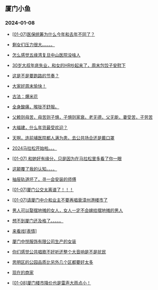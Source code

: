 ## 厦门小鱼 
### 2024-01-08

+ [[01-07]医保统筹为什么今年和去年不同了？](http://bbs.xmfish.com/read-htm-tid-18131781.html)

+ [剩女们压力很大。。。。。](http://bbs.xmfish.com/read-htm-tid-18131837.html)

+ [怎么感觉五缘湾复旦中山医院没啥人](http://bbs.xmfish.com/read-htm-tid-18131786.html)

+ [30岁大叔年底失业，和女的HR吵起来了，周末包饺子安慰下](http://bbs.xmfish.com/read-htm-tid-18131810.html)

+ [这是不是要跑路的节奏？](http://bbs.xmfish.com/read-htm-tid-18131886.html)

+ [大家好周末愉快！](http://bbs.xmfish.com/read-htm-tid-18131732.html)

+ [古法：爆米花](http://bbs.xmfish.com/read-htm-tid-18131764.html)

+ [全身酸痛，喉咙不舒服。](http://bbs.xmfish.com/read-htm-tid-18131803.html)

+ [父赖则母苦，母苦则子惧，子惧则家衰。老无德，父无能，妻受苦，子劳苦](http://bbs.xmfish.com/read-htm-tid-18131793.html)

+ [大福建，什么年货最受欢迎？](http://bbs.xmfish.com/read-htm-tid-18131836.html)

+ [天啊，连前埔医院都人满为患，去公共场合还是戴口罩](http://bbs.xmfish.com/read-htm-tid-18131915.html)

+ [2024马拉松开始啦。。。](http://bbs.xmfish.com/read-htm-tid-18131700.html)

+ [[01-07] 和她好有缘分，只是因为在马拉松里多看了你一眼](http://bbs.xmfish.com/read-htm-tid-18131942.html)

+ [这颠覆了我的认知。。。。](http://bbs.xmfish.com/read-htm-tid-18131882.html)

+ [抽屉轨道坏了，寻一会安装的师傅](http://bbs.xmfish.com/read-htm-tid-18131869.html)

+ [[01-07]厦门公交太离谱了！！！](http://bbs.xmfish.com/read-htm-tid-18132046.html)

+ [[01-07]请厦门中介和业主不要再唱衰漳州港楼市了](http://bbs.xmfish.com/read-htm-tid-18132034.html)

+ [男人可以娶摆地摊的女人，女人一定不会嫁给摆地摊的男人](http://bbs.xmfish.com/read-htm-tid-18131830.html)

+ [想不到厦门还及格了。。。。。](http://bbs.xmfish.com/read-htm-tid-18132000.html)

+ [来看戏[表情]](http://bbs.xmfish.com/read-htm-tid-18131959.html)

+ [厦门中悦服饰有限公司生产的女装](http://bbs.xmfish.com/read-htm-tid-18132045.html)

+ [你们感觉公共唱歌不好听还整个大音响是不是扰民](http://bbs.xmfish.com/read-htm-tid-18131881.html)

+ [思明区的公园品质比另外几个区都要好太多](http://bbs.xmfish.com/read-htm-tid-18132145.html)

+ [现在的商家](http://bbs.xmfish.com/read-htm-tid-18132017.html)

+ [[01-08]厦门楼市降价也是雷声大雨点小！](http://bbs.xmfish.com/read-htm-tid-18132323.html)


